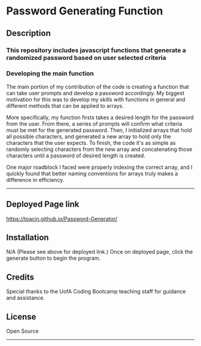 # Password Generating Function

## Description

### **This repository includes javascript functions that generate a randomized password based on user selected criteria**

### Developing the main function

The main portion of my contribution of the code is creating a function that can take user prompts and develop a password accordingly. My biggest motivation for this was to develop my skills with functions in general and different methods that can be applied to arrays.  

More specifically, my function firsts takes a desired length for the password from the user. From there, a series of prompts will confirm what criteria must be met for the generated password. Then, I initialized arrays that hold all possible characters, and generated a new array to hold only the characters that the user expects. To finish, the code it's as simple as randomly selecting characters from the new array and concatenating those characters until a password of desired length is created.

One major roadblock I faced were properly indexing the correct array, and I quickly found that better naming conventions for arrays truly makes a difference in efficiency.

---
## Deployed Page link

https://toacin.github.io/Password-Generator/

## Installation

N/A (Please see above for deployed link.) Once on deployed page, click the generate button to begin the program.

## Credits

Special thanks to the UofA Coding Bootcamp teaching staff for guidance and assistance.

## License

Open Source

---
